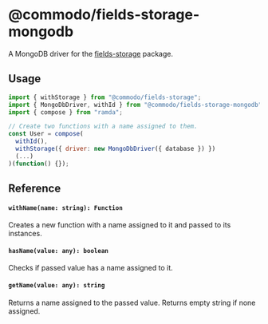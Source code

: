 # @commodo/fields-storage-mongodb
A MongoDB driver for the [fields-storage](../fields-storage) package.

## Usage

```js
import { withStorage } from "@commodo/fields-storage";
import { MongoDbDriver, withId } from "@commodo/fields-storage-mongodb";
import { compose } from "ramda";

// Create two functions with a name assigned to them.
const User = compose(
  withId(),
  withStorage({ driver: new MongoDbDriver({ database }) })
  (...)
)(function() {});
```

## Reference

#### `withName(name: string): Function`
Creates a new function with a name assigned to it and passed to its instances.

#### `hasName(value: any): boolean`
Checks if passed value has a name assigned to it.

#### `getName(value: any): string`
Returns a name assigned to the passed value. Returns empty string if none assigned.
